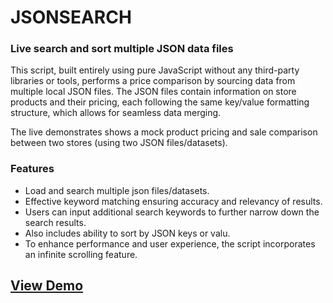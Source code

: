 # JSONSEARCH
### Live search and sort multiple JSON data files 

This script, built entirely using pure JavaScript without any third-party libraries or tools, performs a price comparison by sourcing data from multiple local JSON files. The JSON files contain information on store products and their pricing, each following the same key/value formatting structure, which allows for seamless data merging.
      
The live demonstrates shows a mock product pricing and sale comparison between two stores (using two JSON files/datasets).  

### Features

- Load and search multiple json files/datasets.
- Effective keyword matching ensuring accuracy and relevancy of results. 
- Users can input additional search keywords to further narrow down the search results.
- Also includes ability to sort by JSON keys or valu.
- To enhance performance and user experience, the script incorporates an infinite scrolling feature.

## [View Demo](https://bradsec.github.io/jsonsearch)
